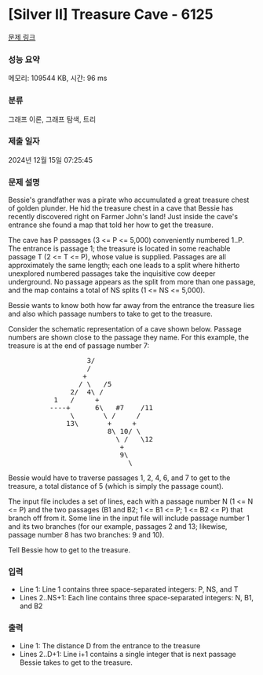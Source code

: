 # [Silver II] Treasure Cave - 6125 

[문제 링크](https://www.acmicpc.net/problem/6125) 

### 성능 요약

메모리: 109544 KB, 시간: 96 ms

### 분류

그래프 이론, 그래프 탐색, 트리

### 제출 일자

2024년 12월 15일 07:25:45

### 문제 설명

<p>Bessie's grandfather was a pirate who accumulated a great treasure chest of golden plunder. He hid the treasure chest in a cave that Bessie has recently discovered right on Farmer John's land! Just inside the cave's entrance she found a map that told her how to get the treasure.</p>

<p>The cave has P passages (3 <= P <= 5,000) conveniently numbered 1..P. The entrance is passage 1; the treasure is located in some reachable passage T (2 <= T <= P), whose value is supplied. Passages are all approximately the same length; each one leads to a split where hitherto unexplored numbered passages take the inquisitive cow deeper underground. No passage appears as the split from more than one passage, and the map contains a total of NS splits (1 <= NS <= 5,000).</p>

<p>Bessie wants to know both how far away from the entrance the treasure lies and also which passage numbers to take to get to the treasure.</p>

<p>Consider the schematic representation of a cave shown below. Passage numbers are shown close to the passage they name. For this example, the treasure is at the end of passage number 7:</p>

<pre>                   3/
                   /
                  +
                 / \   /5
               2/  4\ /
           1   /     +
          ----+      6\   #7    /11
               \       \ /     /
              13\       +     +
                        8\ 10/ \
                          \ /   \12
                           +
                           9\
                             \</pre>

<p>Bessie would have to traverse passages 1, 2, 4, 6, and 7 to get to the treasure, a total distance of 5 (which is simply the passage count).</p>

<p>The input file includes a set of lines, each with a passage number N (1 <= N <= P) and the two passages (B1 and B2; 1 <= B1 <= P; 1 <= B2 <= P) that branch off from it. Some line in the input file will include passage number 1 and its two branches (for our example, passages 2 and 13; likewise, passage number 8 has two branches: 9 and 10).</p>

<p>Tell Bessie how to get to the treasure.</p>

### 입력 

 <ul>
	<li>Line 1: Line 1 contains three space-separated integers: P, NS, and T</li>
	<li>Lines 2..NS+1: Each line contains three space-separated integers: N, B1, and B2</li>
</ul>

<p> </p>

### 출력 

 <ul>
	<li>Line 1: The distance D from the entrance to the treasure</li>
	<li>Lines 2..D+1: Line i+1 contains a single integer that is next passage Bessie takes to get to the treasure.</li>
</ul>

<p> </p>

